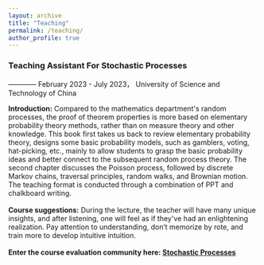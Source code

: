 ```yaml
---
layout: archive
title: "Teaching"
permalink: /teaching/
author_profile: true
---
```


<h3>Teaching Assistant For Stochastic Processes</h3>  

———— February 2023 - July 2023， University of Science and Technology of China

<b>Introduction:</b> Compared to the mathematics department's random processes, the proof of theorem properties is more based on elementary probability theory methods, rather than on measure theory and other knowledge. This book first takes us back to review elementary probability theory, designs some basic probability models, such as gamblers, voting, hat-picking, etc., mainly to allow students to grasp the basic probability ideas and better connect to the subsequent random process theory. The second chapter discusses the Poisson process, followed by discrete Markov chains, traversal principles, random walks, and Brownian motion. The teaching format is conducted through a combination of PPT and chalkboard writing.
<br>
<br>
<b>Course suggestions:</b> During the lecture, the teacher will have many unique insights, and after listening, one will feel as if they've had an enlightening realization. Pay attention to understanding, don’t memorize by rote, and train more to develop intuitive intuition.
<br>
<br>
<b>Enter the course evaluation community here: [Stochastic Processes](https://icourse.club/search/?q=%E9%9A%8F%E6%9C%BA%E8%BF%87%E7%A8%8BB)</b>



